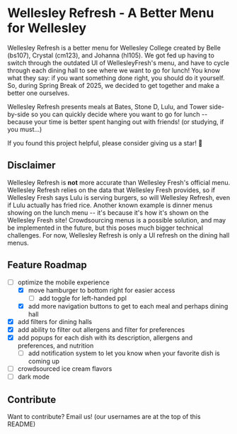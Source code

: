# Wellesley Refresh - A Better Menu for Wellesley

Wellesley Refresh is a better menu for Wellesley College created by Belle (bs107), Crystal (cm123), and Johanna (hl105). We got fed up having to switch through the outdated UI of WellesleyFresh's menu, and have to cycle through each dining hall to see where we want to go for lunch! You know what they say: if you want something done right, you should do it yourself. So, during Spring Break of 2025, we decided to get together and make a better one ourselves.

Wellesley Refresh presents meals at Bates, Stone D, Lulu, and Tower side-by-side so you can quickly decide where you want to go for lunch -- because your time is better spent hanging out with friends! (or studying, if you must...)

If you found this project helpful, please consider giving us a star! 🌟

## Disclaimer

Wellesley Refresh is **not** more accurate than Wellesley Fresh's official menu. Wellesley Refresh relies on the data that Wellesley Fresh provides, so if Wellesley Fresh says Lulu is serving burgers, so will Wellesley Refresh, even if Lulu actually has fried rice. Another known example is dinner menus showing on the lunch menu -- it's because it's how it's shown on the Wellesley Fresh site! Crowdsourcing menus is a possible solution, and may be implemented in the future, but this poses much bigger technical challenges. For now, Wellesley Refresh is only a UI refresh on the dining hall menus.

## Feature Roadmap

- [ ] optimize the mobile experience
  - [x] move hamburger to bottom right for easier access
    - [ ] add toggle for left-handed ppl
  - [x] add more navigation buttons to get to each meal and perhaps dining hall
- [x] add filters for dining halls
- [x] add ability to filter out allergens and filter for preferences
- [x] add popups for each dish with its description, allergens and preferences, and nutrition
  - [ ] add notification system to let you know when your favorite dish is coming up
- [ ] crowdsourced ice cream flavors
- [ ] dark mode

## Contribute

Want to contribute? Email us! (our usernames are at the top of this README)